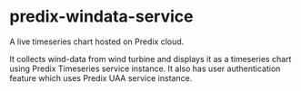 # predix-windata-service
A live timeseries chart hosted on Predix cloud.

It collects wind-data from wind turbine and displays it as a timeseries chart using Predix Timeseries service instance.
It also has user authentication feature which uses Predix UAA service instance.
